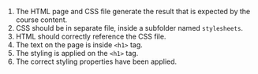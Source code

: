 1. The HTML page and CSS file generate the result that is expected by the course content.
2. CSS should be in separate file, inside a subfolder named `stylesheets`.
3. HTML should correctly reference the CSS file.
4. The text on the page is inside `<h1>` tag.
5. The styling is applied on the `<h1>` tag.
6. The correct styling properties have been applied.

